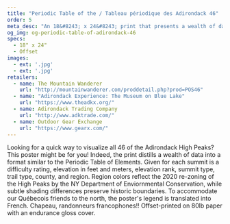 ```yaml
---
title: "Periodic Table of the / Tableau périodique des Adirondack 46"
order: 5
meta_desc: "An 18&#8243; x 24&#8243; print that presents a wealth of data on the Adirondack 46 High Peaks in a format similar to the Periodic Table of Elements."
og_img: og-periodic-table-of-adirondack-46
specs:
  - 18" x 24"
  - Offset
images:
  - ext: '.jpg'
  - ext: '.jpg'
retailers:
  - name: The Mountain Wanderer
    url: "http://mountainwanderer.com/proddetail.php?prod=POS46"
  - name: "Adirondack Experience: The Museum on Blue Lake"
    url: "https://www.theadkx.org/"
  - name: Adirondack Trading Company
    url: "http://www.adktrade.com/"
  - name: Outdoor Gear Exchange
    url: "https://www.gearx.com/"
---
```


Looking for a quick way to visualize all 46 of the Adirondack High Peaks? This poster might be for you! Indeed, the print distills a wealth of data into a format similar to the Periodic Table of Elements. Given for each summit is a difficulty rating, elevation in feet and meters, elevation rank, summit type, trail type, county, and region. Region colors reflect the 2020 re-zoning of the High Peaks by the NY Department of Enviornmental Conservation, while subtle shading differences preserve historic boundaries. To accommodate our Québecois friends to the north, the poster's legend is translated into French. Chapeau, randonneurs francophones!! Offset-printed on 80lb paper with an endurance gloss cover.
